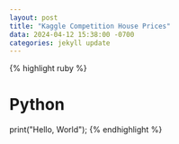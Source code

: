 ```yaml
---
layout: post
title: "Kaggle Competition House Prices"
data: 2024-04-12 15:38:00 -0700
categories: jekyll update
---
```


{% highlight ruby %}
# Python
print("Hello, World");
{% endhighlight %}